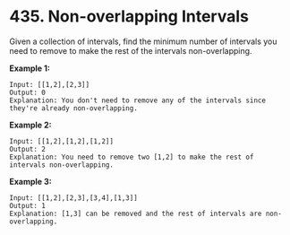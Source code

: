 # 435. Non-overlapping Intervals

Given a collection of intervals, find the minimum number of intervals you need to remove to make the rest of the intervals non-overlapping.

**Example 1:**

    Input: [[1,2],[2,3]]
    Output: 0
    Explanation: You don't need to remove any of the intervals since they're already non-overlapping.

**Example 2:**

    Input: [[1,2],[1,2],[1,2]]
    Output: 2
    Explanation: You need to remove two [1,2] to make the rest of intervals non-overlapping.

**Example 3:**

    Input: [[1,2],[2,3],[3,4],[1,3]]
    Output: 1
    Explanation: [1,3] can be removed and the rest of intervals are non-overlapping.
